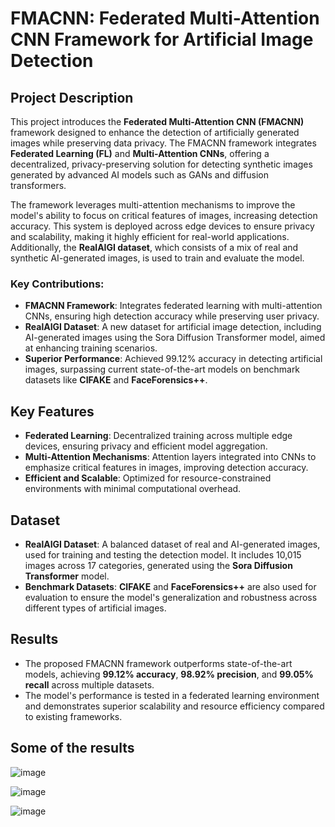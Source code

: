 # FMACNN: Federated Multi-Attention CNN Framework for Artificial Image Detection

## Project Description

This project introduces the **Federated Multi-Attention CNN (FMACNN)** framework designed to enhance the detection of artificially generated images while preserving data privacy. The FMACNN framework integrates **Federated Learning (FL)** and **Multi-Attention CNNs**, offering a decentralized, privacy-preserving solution for detecting synthetic images generated by advanced AI models such as GANs and diffusion transformers.

The framework leverages multi-attention mechanisms to improve the model's ability to focus on critical features of images, increasing detection accuracy. This system is deployed across edge devices to ensure privacy and scalability, making it highly efficient for real-world applications. Additionally, the **RealAIGI dataset**, which consists of a mix of real and synthetic AI-generated images, is used to train and evaluate the model.

### Key Contributions:
- **FMACNN Framework**: Integrates federated learning with multi-attention CNNs, ensuring high detection accuracy while preserving user privacy.
- **RealAIGI Dataset**: A new dataset for artificial image detection, including AI-generated images using the Sora Diffusion Transformer model, aimed at enhancing training scenarios.
- **Superior Performance**: Achieved 99.12% accuracy in detecting artificial images, surpassing current state-of-the-art models on benchmark datasets like **CIFAKE** and **FaceForensics++**.

## Key Features
- **Federated Learning**: Decentralized training across multiple edge devices, ensuring privacy and efficient model aggregation.
- **Multi-Attention Mechanisms**: Attention layers integrated into CNNs to emphasize critical features in images, improving detection accuracy.
- **Efficient and Scalable**: Optimized for resource-constrained environments with minimal computational overhead.

## Dataset

- **RealAIGI Dataset**: A balanced dataset of real and AI-generated images, used for training and testing the detection model. It includes 10,015 images across 17 categories, generated using the **Sora Diffusion Transformer** model.
- **Benchmark Datasets**: **CIFAKE** and **FaceForensics++** are also used for evaluation to ensure the model's generalization and robustness across different types of artificial images.

## Results

- The proposed FMACNN framework outperforms state-of-the-art models, achieving **99.12% accuracy**, **98.92% precision**, and **99.05% recall** across multiple datasets.
- The model's performance is tested in a federated learning environment and demonstrates superior scalability and resource efficiency compared to existing frameworks.

## Some of the results

![image](https://github.com/user-attachments/assets/13f6e507-cc62-41e6-8494-e099b86d5109)

![image](https://github.com/user-attachments/assets/2b5556f4-a42a-49aa-9128-96d292d1f3d3)

![image](https://github.com/user-attachments/assets/4cb3f085-0ed8-4126-8cc0-5a8ab95ee4cd)
